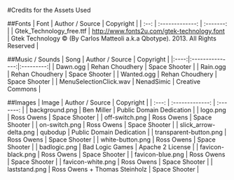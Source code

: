 #Credits for the Assets Used

##Fonts
| Font | Author / Source | Copyright |
| :--: | :-------------: | :-------: |
| Gtek_Technology_free.ttf | http://www.fonts2u.com/gtek-technology.font | Gtek Technology © (By Carlos Matteoli a.k.a Qbotype). 2013. All Rights Reserved |

##Music / Sounds
| Song | Author / Source | Copyright |
|:----:|:---------------:|:---------:|
| Dawn.ogg | Rehan Choudhery | Space Shooter |
| Rain.ogg | Rehan Choudhery | Space Shooter |
| Wanted.ogg | Rehan Choudhery | Space Shooter |
| MenuSelectionClick.wav | NenadSimic | Creative Commons |

##Images
| Image | Author / Source | Copyright |
| :---: | :-------------: | :-------: |
| background.png | Ben Miller | Public Domain Dedication |
| logo.png | Ross Owens | Space Shooter |
| off-switch.png | Ross Owens | Space Shooter |
| on-switch.png | Ross Owens | Space Shooter |
| slick_arrow-delta.png | qubodup | Public Domain Dedication |
| transparent-button.png | Ross Owens | Space Shooter |
| white-button.png | Ross Owens | Space Shooter |
| badlogic.png | Bad Logic Games | Apache 2 License |
| favicon-black.png | Ross Owens | Space Shooter |
| favicon-blue.png | Ross Owens | Space Shooter |
| favicon-white.png | Ross Owens | Space Shooter |
| laststand.png | Ross Owens + Thomas Steinholz | Space Shooter |